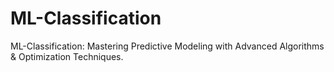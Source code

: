 # ML-Classification
ML-Classification: Mastering Predictive Modeling with Advanced Algorithms &amp; Optimization Techniques.
